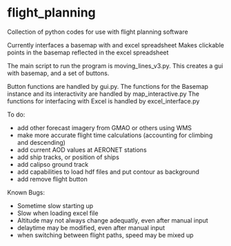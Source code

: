# flight_planning
Collection of python codes for use with flight planning software

Currently interfaces a basemap with and excel spreadsheet
Makes clickable points in the basemap reflected in the excel spreadsheet

The main script to run the program is moving_lines_v3.py. 
This creates a gui with basemap, and a set of buttons.

Button functions are handled by gui.py. 
The functions for the Basemap instance and its interactivity are handled by map_interactive.py
The functions for interfacing with Excel is handled by excel_interface.py

To do:
- add other forecast imagery from GMAO or others using WMS
- make more accurate flight time calculations (accounting for climbing and descending)
- add current AOD values at AERONET stations
- add ship tracks, or position of ships
- add calipso ground track
- add capabilities to load hdf files and put contour as background
- add remove flight button

Known Bugs:
- Sometime slow starting up
- Slow when loading excel file
- Altitude may not always change adequatly, even after manual input
- delaytime may be modified, even after manual input
- when switching between flight paths, speed may be mixed up

